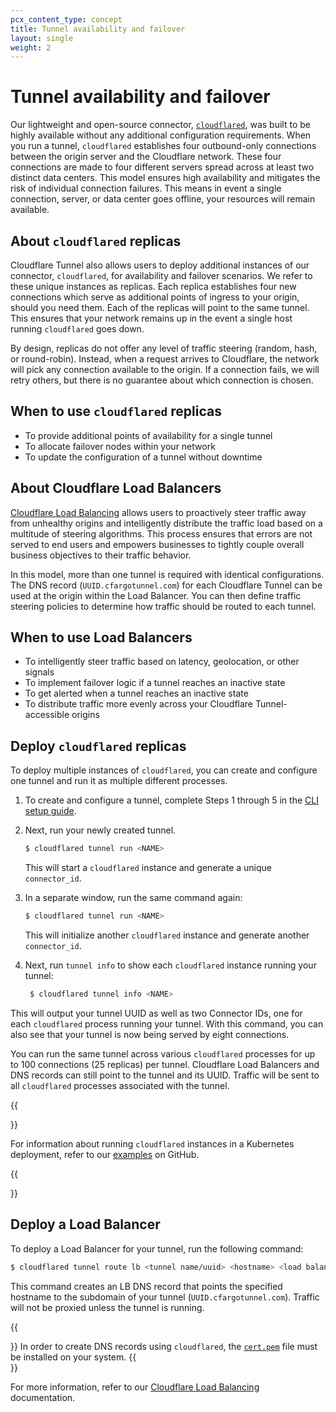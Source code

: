 ```yaml
---
pcx_content_type: concept
title: Tunnel availability and failover
layout: single
weight: 2
---
```


# Tunnel availability and failover

Our lightweight and open-source connector, [`cloudflared`](https://github.com/cloudflare/cloudflared), was built to be highly available without any additional configuration requirements. When you run a tunnel, `cloudflared` establishes four outbound-only connections between the origin server and the Cloudflare network. These four connections are made to four different servers spread across at least two distinct data centers. This model ensures high availability and mitigates the risk of individual connection failures. This means in event a single connection, server, or data center goes offline, your resources will remain available.

## About `cloudflared` replicas

Cloudflare Tunnel also allows users to deploy additional instances of our connector, `cloudflared`, for availability and failover scenarios. We refer to these unique instances as replicas. Each replica establishes four new connections which serve as additional points of ingress to your origin, should you need them. Each of the replicas will point to the same tunnel. This ensures that your network remains up in the event a single host running `cloudflared` goes down.

By design, replicas do not offer any level of traffic steering (random, hash, or round-robin). Instead, when a request arrives to Cloudflare, the network will pick any connection available to the origin. If a connection fails, we will retry others, but there is no guarantee about which connection is chosen.

## When to use `cloudflared` replicas

- To provide additional points of availability for a single tunnel
- To allocate failover nodes within your network
- To update the configuration of a tunnel without downtime

## About Cloudflare Load Balancers

[Cloudflare Load Balancing](/load-balancing/) allows users to proactively steer traffic away from unhealthy origins and intelligently distribute the traffic load based on a multitude of steering algorithms. This process ensures that errors are not served to end users and empowers businesses to tightly couple overall business objectives to their traffic behavior.

In this model, more than one tunnel is required with identical configurations. The DNS record (`UUID.cfargotunnel.com`) for each Cloudflare Tunnel can be used at the origin within the Load Balancer. You can then define traffic steering policies to determine how traffic should be routed to each tunnel.

## When to use Load Balancers

- To intelligently steer traffic based on latency, geolocation, or other signals
- To implement failover logic if a tunnel reaches an inactive state
- To get alerted when a tunnel reaches an inactive state
- To distribute traffic more evenly across your Cloudflare Tunnel-accessible origins

## Deploy `cloudflared` replicas

To deploy multiple instances of `cloudflared`, you can create and configure one tunnel and run it as multiple different processes.

1. To create and configure a tunnel, complete Steps 1 through 5 in the [CLI setup guide](/cloudflare-one/connections/connect-apps/install-and-setup/tunnel-guide/#set-up-a-tunnel-locally-cli-setup).

2. Next, run your newly created tunnel.

    ```sh
    $ cloudflared tunnel run <NAME>
    ```

    This will start a `cloudflared` instance and generate a unique `connector_id`.

3. In a separate window, run the same command again:

    ```sh
    $ cloudflared tunnel run <NAME>
    ```

    This will initialize another `cloudflared` instance and generate another `connector_id`.

4. Next, run `tunnel info` to show each `cloudflared` instance running your tunnel:

   ```sh
    $ cloudflared tunnel info <NAME>
   ```

  This will output your tunnel UUID as well as two Connector IDs, one for each `cloudflared` process running your tunnel. With this command, you can also see that your tunnel is now being served by eight connections.

You can run the same tunnel across various `cloudflared` processes for up to 100 connections (25 replicas) per tunnel. Cloudflare Load Balancers and DNS records can still point to the tunnel and its UUID. Traffic will be sent to all `cloudflared` processes associated with the tunnel.

{{<Aside type="note" header="Deploy replicas with Kubernetes">}}
  
For information about running `cloudflared` instances in a Kubernetes deployment, refer to our [examples](https://github.com/cloudflare/argo-tunnel-examples/tree/master/named-tunnel-k8s) on GitHub.
  
{{</Aside>}}

## Deploy a Load Balancer

To deploy a Load Balancer for your tunnel, run the following command:

```sh
$ cloudflared tunnel route lb <tunnel name/uuid> <hostname> <load balancer pool>
```

This command creates an LB DNS record that points the specified hostname to the subdomain of your tunnel (`UUID.cfargotunnel.com`). Traffic will not be proxied unless the tunnel is running.

{{<Aside type="note">}}
In order to create DNS records using `cloudflared`, the [`cert.pem`](/cloudflare-one/connections/connect-apps/install-and-setup/tunnel-useful-terms/#certpem) file must be installed on your system.
{{</Aside>}}
  
For more information, refer to our [Cloudflare Load Balancing](/load-balancing/) documentation.
